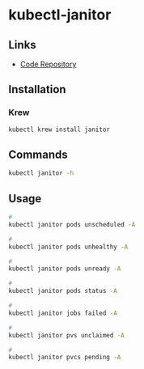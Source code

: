 # kubectl-janitor

## Links

- [Code Repository](https://github.com/dastergon/kubectl-janitor)

## Installation

### Krew

```sh
kubectl krew install janitor
```

## Commands

```sh
kubectl janitor -h
```

## Usage

```sh
#
kubectl janitor pods unscheduled -A

#
kubectl janitor pods unhealthy -A

#
kubectl janitor pods unready -A

#
kubectl janitor pods status -A

#
kubectl janitor jobs failed -A

#
kubectl janitor pvs unclaimed -A

#
kubectl janitor pvcs pending -A
```
